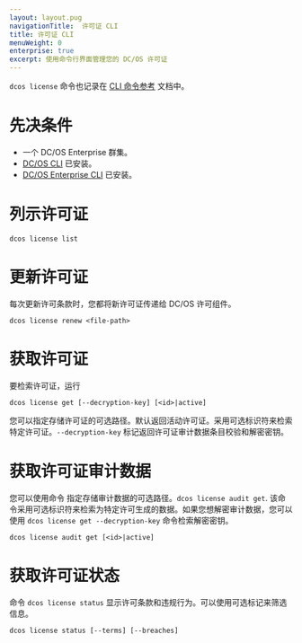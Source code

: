 ```yaml
---
layout: layout.pug
navigationTitle:  许可证 CLI
title: 许可证 CLI
menuWeight: 0
enterprise: true
excerpt: 使用命令行界面管理您的 DC/OS 许可证
---
```


`dcos license` 命令也记录在 [CLI 命令参考](/mesosphere/dcos/cn/1.13/cli/command-reference/dcos-license/) 文档中。

# 先决条件
- 一个 DC/OS Enterprise 群集。
- [DC/OS CLI](/mesosphere/dcos/cn/1.13/cli/install/) 已安装。
- [DC/OS Enterprise CLI](/mesosphere/dcos/cn/1.13/cli/plugins/#enterprise-cli-plugin) 已安装。


# 列示许可证

```
dcos license list
```

# 更新许可证

每次更新许可条款时，您都将新许可证传递给 DC/OS 许可组件。

```
dcos license renew <file-path>
```

# 获取许可证

要检索许可证，运行

```
dcos license get [--decryption-key] [<id>|active]
```

您可以指定存储许可证的可选路径。默认返回活动许可证。采用可选标识符来检索特定许可证。`--decryption-key` 标记返回许可证审计数据条目校验和解密密钥。

# 获取许可证审计数据

您可以使用命令  指定存储审计数据的可选路径。`dcos license audit get`. 该命令采用可选标识符来检索为特定许可生成的数据。如果您想解密审计数据，您可以使用 `dcos license get --decryption-key` 命令检索解密密钥。


```
dcos license audit get [<id>|active]
```


# 获取许可证状态

命令 `dcos license status` 显示许可条款和违规行为。可以使用可选标记来筛选信息。


```
dcos license status [--terms] [--breaches]
```

